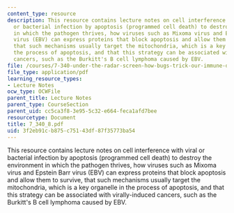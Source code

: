 ```yaml
---
content_type: resource
description: This resource contains lecture notes on cell interference with viral
  or bacterial infection by apoptosis (programmed cell death) to destroy the environment
  in which the pathogen thrives, how viruses such as Mixoma virus and Epstein Barr
  virus (EBV) can express proteins that block apoptosis and allow them to survive,
  that such mechanisms usually target the mitochondria, which is a key organelle in
  the process of apoptosis, and that this strategy can be associated with virally-induced
  cancers, such as the Burkitt's B cell lymphoma caused by EBV.
file: /courses/7-340-under-the-radar-screen-how-bugs-trick-our-immune-defenses-spring-2007/3f2eb91cb875c75143df87f35773ba54_7_340_8.pdf
file_type: application/pdf
learning_resource_types:
- Lecture Notes
ocw_type: OCWFile
parent_title: Lecture Notes
parent_type: CourseSection
parent_uid: cc5ca3f8-3e95-5c32-e664-feca1afd7bee
resourcetype: Document
title: 7_340_8.pdf
uid: 3f2eb91c-b875-c751-43df-87f35773ba54
---
```

This resource contains lecture notes on cell interference with viral or bacterial infection by apoptosis (programmed cell death) to destroy the environment in which the pathogen thrives, how viruses such as Mixoma virus and Epstein Barr virus (EBV) can express proteins that block apoptosis and allow them to survive, that such mechanisms usually target the mitochondria, which is a key organelle in the process of apoptosis, and that this strategy can be associated with virally-induced cancers, such as the Burkitt's B cell lymphoma caused by EBV.

